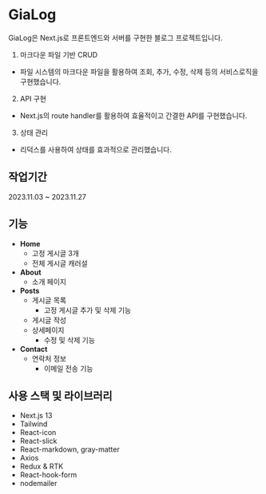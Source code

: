 # GiaLog

GiaLog은 Next.js로 프론트엔드와 서버를 구현한 블로그 프로젝트입니다.

1. 마크다운 파일 기반 CRUD
  - 파일 시스템의 마크다운 파일을 활용하여 조회, 추가, 수정, 삭제 등의 서비스로직을 구현했습니다.
2. API 구현
  - Next.js의 route handler를 활용하여 효율적이고 간결한 API를 구현했습니다.
3. 상태 관리
  - 리덕스를 사용하여 상태를 효과적으로 관리했습니다.

## 작업기간

2023.11.03 ~ 2023.11.27

## 기능

- **Home**
  - 고정 게시글 3개
  - 전체 게시글 캐러설
- **About**
  - 소개 페이지
- **Posts**
  - 게시글 목록
    - 고정 게시글 추가 및 삭제 기능
  - 게시글 작성
  - 상세페이지
    - 수정 및 삭제 기능
- **Contact**
  - 연락처 정보
    - 이메일 전송 기능

## 사용 스택 및 라이브러리

- Next.js 13
- Tailwind
- React-icon
- React-slick
- React-markdown, gray-matter
- Axios
- Redux & RTK
- React-hook-form
- nodemailer

